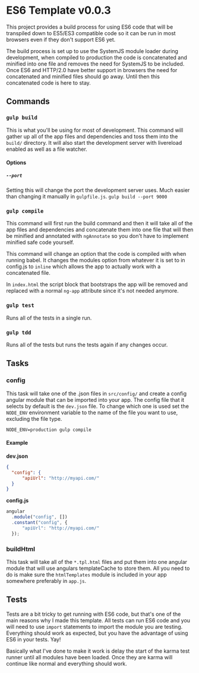 # ES6 Template v0.0.3

This project provides a build process for using ES6 code that will be transpiled down to ES5/ES3 compatible code so it can be run in most browsers even if they don't support ES6 yet.

The build process is set up to use the SystemJS module loader during development, when compiled to production the code is concatenated and minified into one file and removes the need for SystemJS to be included. Once ES6 and HTTP/2.0 have better support in browsers the need for concatenated and minified files should go away. Until then this concatenated code is here to stay.

## Commands

### `gulp build`
This is what you'll be using for most of development.
This command will gather up all of the app files and dependencies and toss them into the `build/` directory. It will also start the development server with livereload enabled as well as a file watcher.

#### Options

##### `--port`
Setting this will change the port the development server uses. Much easier than changing it manually in `gulpfile.js`.
`gulp build --port 9000`

### `gulp compile`
This command will first run the build command and then it will take all of the app files and dependencies and concatenate them into one file that will then be minified and annotated with `ngAnnotate` so you don't have to implement minified safe code yourself.

This command will change an option that the code is compiled with when running babel. It changes the modules option from whatever it is set to in config.js to `inline` which allows the app to actually work with a concatenated file.

In `index.html` the script block that bootstraps the app will be removed and replaced with a normal `ng-app` attribute since it's not needed anymore.

### `gulp test`
Runs all of the tests in a single run.

### `gulp tdd`
Runs all of the tests but runs the tests again if any changes occur.

## Tasks

### config
This task will take one of the .json files in `src/config/` and create a config angular module that can be imported into your app. The config file that it selects by default is the `dev.json` file. To change which one is used set the `NODE_ENV` environment variable to the name of the file you want to use, excluding the file type.

`NODE_ENV=production gulp compile`

#### Example
**dev.json**

```json
{
  "config": {
      "apiUrl": "http://myapi.com/"
  }
}
```

**config.js**

```javascript
angular
  .module("config", [])
  .constant("config", {
      "apiUrl": "http://myapi.com/"
  });
```

### buildHtml
This task will take all of the `*.tpl.html` files and put them into one angular module that will use angulars templateCache to store them. All you need to do is make sure the `htmlTemplates` module is included in your app somewhere preferably in `app.js`.

## Tests
Tests are a bit tricky to get running with ES6 code, but that's one of the main reasons why I made this template. All tests can run ES6 code and you will need to use `import` statements to import the module you are testing. Everything should work as expected, but you have the advantage of using ES6 in your tests. Yay!

Basically what I've done to make it work is delay the start of the karma test runner until all modules have been loaded. Once they are karma will continue like normal and everything should work.
